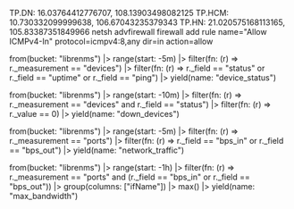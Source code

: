 TP.DN: 16.03764412776707, 108.13903498082125
TP.HCM: 10.730332099999638, 106.67043235379343
TP.HN: 21.020575168113165, 105.83387351849966
netsh advfirewall firewall add rule name="Allow ICMPv4-In" protocol=icmpv4:8,any dir=in action=allow

from(bucket: "librenms")
  |> range(start: -5m)
  |> filter(fn: (r) => r._measurement == "devices")
  |> filter(fn: (r) => r._field == "status" or r._field == "uptime" or r._field == "ping")
  |> yield(name: "device_status")

from(bucket: "librenms")
  |> range(start: -10m)
  |> filter(fn: (r) => r._measurement == "devices" and r._field == "status")
  |> filter(fn: (r) => r._value == 0)
  |> yield(name: "down_devices")

from(bucket: "librenms")
  |> range(start: -5m)
  |> filter(fn: (r) => r._measurement == "ports")
  |> filter(fn: (r) => r._field == "bps_in" or r._field == "bps_out")
  |> yield(name: "network_traffic")
  
from(bucket: "librenms")
  |> range(start: -1h)
  |> filter(fn: (r) => r._measurement == "ports" and (r._field == "bps_in" or r._field == "bps_out"))
  |> group(columns: ["ifName"])
  |> max()
  |> yield(name: "max_bandwidth")
